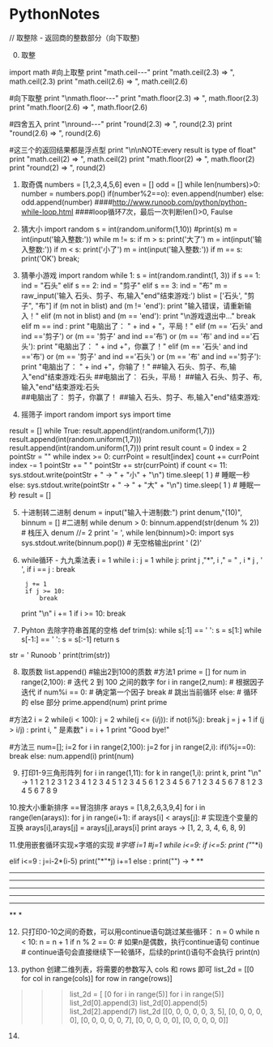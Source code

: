 # PythonNotes
//	取整除 - 返回商的整数部分（向下取整)

0. 取整

import math
#向上取整
        print "math.ceil---"
        print "math.ceil(2.3) => ", math.ceil(2.3)
        print "math.ceil(2.6) => ", math.ceil(2.6)

#向下取整
print "\nmath.floor---"
print "math.floor(2.3) => ", math.floor(2.3)
print "math.floor(2.6) => ", math.floor(2.6)

#四舍五入
print "\nround---"
print "round(2.3) => ", round(2.3)
print "round(2.6) => ", round(2.6)

#这三个的返回结果都是浮点型
print "\n\nNOTE:every result is type of float"
print "math.ceil(2) => ", math.ceil(2)
print "math.floor(2) => ", math.floor(2)
print "round(2) => ", round(2)




1. 取奇偶
numbers = [1,2,3,4,5,6]
even = []
odd = []
while len(numbers)>0:
    number = numbers.pop()
    if(number%2==o):
        even.append(number)
    else:
        odd.append(number)
####http://www.runoob.com/python/python-while-loop.html
####loop循环7次，最后一次判断len()>0, Faulse


2. 猜大小
import random
s = int(random.uniform(1,10))
#print(s)
m = int(input('输入整数:'))
while m != s:
    if m > s:
        print('大了')
        m = int(input('输入整数:'))
    if m < s:
        print('小了')
        m = int(input('输入整数:'))
    if m == s:
        print('OK')
        break;




3. 猜拳小游戏
import random
while 1:
    s = int(random.randint(1, 3))
    if s == 1:
        ind = "石头"
    elif s == 2:
        ind = "剪子"
    elif s == 3:
        ind = "布"
    m = raw_input('输入 石头、剪子、布,输入"end"结束游戏:')
    blist = ['石头', "剪子", "布"]
    if (m not in blist) and (m != 'end'):
        print "输入错误，请重新输入！"
    elif (m not in blist) and (m == 'end'):
        print "\n游戏退出中..."
        break
    elif m == ind :
        print "电脑出了： " + ind + "，平局！"
    elif (m == '石头' and ind =='剪子') or (m == '剪子' and ind =='布') or (m == '布' and ind =='石头'):
        print "电脑出了： " + ind +"，你赢了！"
    elif (m == '石头' and ind =='布') or (m == '剪子' and ind =='石头') or (m == '布' and ind =='剪子'):
        print "电脑出了： " + ind +"，你输了！"
##输入 石头、剪子、布,输入"end"结束游戏:石头
##电脑出了： 石头，平局！
##输入 石头、剪子、布,输入"end"结束游戏:石头    
##电脑出了： 剪子，你赢了！
##输入 石头、剪子、布,输入"end"结束游戏: 

4. 摇筛子
import random
import sys
import time

result = []
while True:
    result.append(int(random.uniform(1,7)))
    result.append(int(random.uniform(1,7)))
    result.append(int(random.uniform(1,7)))
    print result
    count = 0
    index = 2
    pointStr = ""
    while index >= 0:
        currPoint = result[index]
        count += currPoint
        index -= 1
        pointStr += " "
        pointStr += str(currPoint)
    if count <= 11:
        sys.stdout.write(pointStr + " -> " + "小" + "\n")
        time.sleep( 1 )   # 睡眠一秒
    else:
        sys.stdout.write(pointStr + " -> " + "大" + "\n")
        time.sleep( 1 )   # 睡眠一秒
    result = []
    
    
    
 5. 十进制转二进制
denum = input("输入十进制数:")
print denum,"(10)",
binnum = []
#二进制
while denum > 0:
    binnum.append(str(denum % 2)) # 栈压入
    denum //= 2
print '= ',
while len(binnum)>0:
    import sys
    sys.stdout.write(binnum.pop()) # 无空格输出print ' (2)'
    
    
    
6. while循环 - 九九乘法表
i = 1
while i :
    j = 1
    while j:
        print j ,"*", i ," = " , i * j , '  ',
        if i == j :
            break

        j += 1
        if j >= 10:
            break
    
    print "\n"
    i += 1
    if i >= 10:
        break



7. Pyhton 去除字符串首尾的空格
def trim(s):
    while s[:1] == ' ':
        s = s[1:]
    while s[-1:] == ' ':
        s = s[:-1]
    return s

str = '   Runoob     '
print(trim(str))




8. 取质数
list.append()
#输出2到100的质数
#方法1
prime = []
for num in range(2,100):  # 迭代 2 到 100 之间的数字
   for i in range(2,num): # 根据因子迭代
      if num%i == 0:      # 确定第一个因子
         break            # 跳出当前循环
   else:                  # 循环的 else 部分
      prime.append(num)
print prime

#方法2
i = 2
while(i < 100):
   j = 2
   while(j <= (i/j)):
      if not(i%j): break
      j = j + 1
   if (j > i/j) : print i, " 是素数"
   i = i + 1
print "Good bye!"

#方法三
num=[];
i=2
for i in range(2,100):
   j=2
   for j in range(2,i):
      if(i%j==0):
         break
   else:
      num.append(i)
print(num)



9. 打印1-9三角形阵列
for i in range(1,11):
    for k in range(1,i):
        print k,
    print "\n"
->
1 
1 2 
1 2 3 
1 2 3 4 
1 2 3 4 5 
1 2 3 4 5 6 
1 2 3 4 5 6 7 
1 2 3 4 5 6 7 8 
1 2 3 4 5 6 7 8 9 


10.按大小重新排序 ==冒泡排序
arays = [1,8,2,6,3,9,4]
for i in range(len(arays)):
    for j in range(i+1):
        if arays[i] < arays[j]:
            # 实现连个变量的互换
            arays[i],arays[j] = arays[j],arays[i]
print arays
-> [1, 2, 3, 4, 6, 8, 9]






11.使用嵌套循环实现×字塔的实现
#*字塔
i=1
#j=1
while i<=9:
   if i<=5:
      print ("*"*i)

   elif i<=9 :
      j=i-2*(i-5)
      print("*"*j)
   i+=1
else :
   print("")
->
*
**
***
****
*****
****
***
**
*



12. 只打印0-10之间的奇数，可以用continue语句跳过某些循环：
n = 0
while n < 10:
    n = n + 1
    if n % 2 == 0:      # 如果n是偶数，执行continue语句
        continue        # continue语句会直接继续下一轮循环，后续的print()语句不会执行
    print(n)


13. python 创建二维列表，将需要的参数写入 cols 和 rows 即可
list_2d = [[0 for col in range(cols)] for row in range(rows)]
>>> list_2d = [ [0 for i in range(5)] for i in range(5)]
>>> list_2d[0].append(3)
>>> list_2d[0].append(5)
>>> list_2d[2].append(7)
>>> list_2d
[[0, 0, 0, 0, 0, 3, 5], [0, 0, 0, 0, 0], [0, 0, 0, 0, 0, 7], [0, 0, 0, 0, 0], [0, 0, 0, 0, 0]]


14. 








